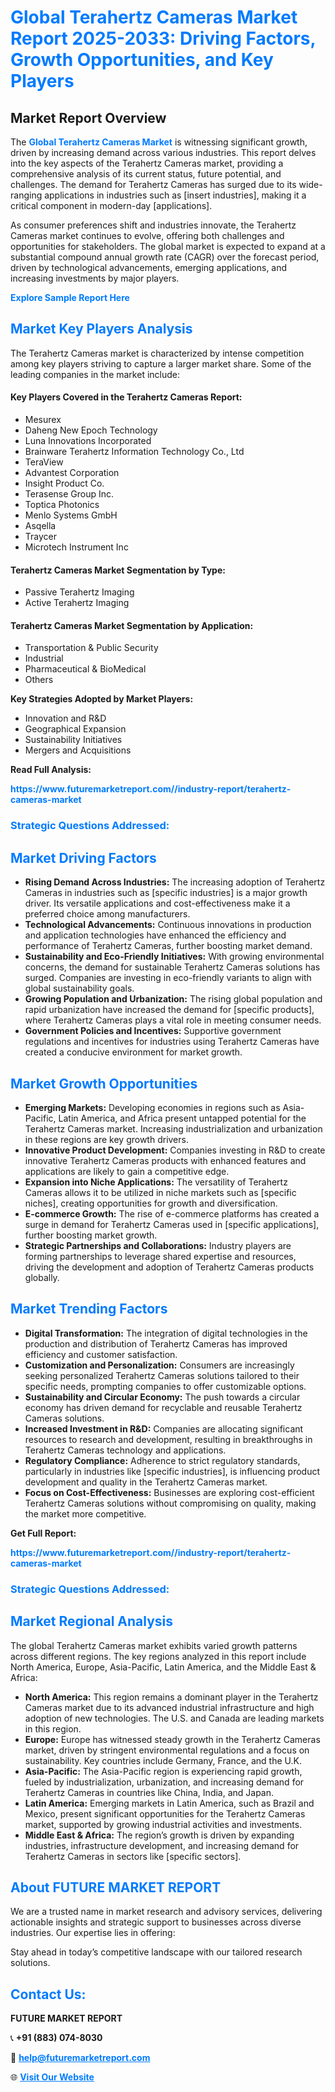 <h1 style="color: #007BFF;">Global Terahertz Cameras Market Report 2025-2033: Driving Factors, Growth Opportunities, and Key Players</h1>

<section id="overview">
<h2>Market Report Overview</h2>
<p>The <a href="https://www.futuremarketreport.com//industry-report/terahertz-cameras-market" style="color: #007BFF; text-decoration: none;"><strong>Global Terahertz Cameras Market</strong></a> is witnessing significant growth, driven by increasing demand across various industries. This report delves into the key aspects of the Terahertz Cameras market, providing a comprehensive analysis of its current status, future potential, and challenges. The demand for Terahertz Cameras has surged due to its wide-ranging applications in industries such as [insert industries], making it a critical component in modern-day [applications].</p>
<p>As consumer preferences shift and industries innovate, the Terahertz Cameras market continues to evolve, offering both challenges and opportunities for stakeholders. The global market is expected to expand at a substantial compound annual growth rate (CAGR) over the forecast period, driven by technological advancements, emerging applications, and increasing investments by major players.</p>
</section>

<section id="overview">
<p><a href="https://www.futuremarketreport.com//request-sample/reportId=82530" style="color: #007BFF; text-decoration: none;"><strong>Explore Sample Report Here</strong></a></p>
</section>

<section id="key-players">
<h2 style="color: #007BFF;">Market Key Players Analysis</h2>
<p>The Terahertz Cameras market is characterized by intense competition among key players striving to capture a larger market share. Some of the leading companies in the market include:</p>
<h4>Key Players Covered in the Terahertz Cameras Report:</h4>
<ul><li>Mesurex</li><li>Daheng New Epoch Technology</li><li>Luna Innovations Incorporated</li><li>Brainware Terahertz Information Technology Co., Ltd</li><li>TeraView</li><li>Advantest Corporation</li><li>Insight Product Co.</li><li>Terasense Group Inc.</li><li>Toptica Photonics</li><li>Menlo Systems GmbH</li><li>Asqella</li><li>Traycer</li><li>Microtech Instrument Inc</li></ul>
<h4>Terahertz Cameras Market Segmentation by Type:</h4>
<ul><li>Passive Terahertz Imaging</li><li>Active Terahertz Imaging</li></ul>

<h4>Terahertz Cameras Market Segmentation by Application:</h4>
<ul><li>Transportation &amp; Public Security</li><li>Industrial</li><li>Pharmaceutical &amp; BioMedical</li><li>Others</li></ul>
<p><strong>Key Strategies Adopted by Market Players:</strong></p>
<ul>
<li>Innovation and R&D</li>
<li>Geographical Expansion</li>
<li>Sustainability Initiatives</li>
<li>Mergers and Acquisitions</li>
</ul>
</section>

<section>
<p><strong>Read Full Analysis: </strong></p><a href="https://www.futuremarketreport.com//industry-report/terahertz-cameras-market" style="color: #007BFF; text-decoration: none;"><strong>https://www.futuremarketreport.com//industry-report/terahertz-cameras-market</strong></a>
<h3 style="color: #007BFF;">Strategic Questions Addressed:</h3>
</section>

<section id="driving-factors">
<h2 style="color: #007BFF;">Market Driving Factors</h2>
<ul>
<li><strong>Rising Demand Across Industries:</strong> The increasing adoption of Terahertz Cameras in industries such as [specific industries] is a major growth driver. Its versatile applications and cost-effectiveness make it a preferred choice among manufacturers.</li>
<li><strong>Technological Advancements:</strong> Continuous innovations in production and application technologies have enhanced the efficiency and performance of Terahertz Cameras, further boosting market demand.</li>
<li><strong>Sustainability and Eco-Friendly Initiatives:</strong> With growing environmental concerns, the demand for sustainable Terahertz Cameras solutions has surged. Companies are investing in eco-friendly variants to align with global sustainability goals.</li>
<li><strong>Growing Population and Urbanization:</strong> The rising global population and rapid urbanization have increased the demand for [specific products], where Terahertz Cameras plays a vital role in meeting consumer needs.</li>
<li><strong>Government Policies and Incentives:</strong> Supportive government regulations and incentives for industries using Terahertz Cameras have created a conducive environment for market growth.</li>
</ul>
</section>

<section id="growth-opportunities">
<h2 style="color: #007BFF;">Market Growth Opportunities</h2>
<ul>
<li><strong>Emerging Markets:</strong> Developing economies in regions such as Asia-Pacific, Latin America, and Africa present untapped potential for the Terahertz Cameras market. Increasing industrialization and urbanization in these regions are key growth drivers.</li>
<li><strong>Innovative Product Development:</strong> Companies investing in R&D to create innovative Terahertz Cameras products with enhanced features and applications are likely to gain a competitive edge.</li>
<li><strong>Expansion into Niche Applications:</strong> The versatility of Terahertz Cameras allows it to be utilized in niche markets such as [specific niches], creating opportunities for growth and diversification.</li>
<li><strong>E-commerce Growth:</strong> The rise of e-commerce platforms has created a surge in demand for Terahertz Cameras used in [specific applications], further boosting market growth.</li>
<li><strong>Strategic Partnerships and Collaborations:</strong> Industry players are forming partnerships to leverage shared expertise and resources, driving the development and adoption of Terahertz Cameras products globally.</li>
</ul>
</section>

<section id="trending-factors">
<h2 style="color: #007BFF;">Market Trending Factors</h2>
<ul>
<li><strong>Digital Transformation:</strong> The integration of digital technologies in the production and distribution of Terahertz Cameras has improved efficiency and customer satisfaction.</li>
<li><strong>Customization and Personalization:</strong> Consumers are increasingly seeking personalized Terahertz Cameras solutions tailored to their specific needs, prompting companies to offer customizable options.</li>
<li><strong>Sustainability and Circular Economy:</strong> The push towards a circular economy has driven demand for recyclable and reusable Terahertz Cameras solutions.</li>
<li><strong>Increased Investment in R&D:</strong> Companies are allocating significant resources to research and development, resulting in breakthroughs in Terahertz Cameras technology and applications.</li>
<li><strong>Regulatory Compliance:</strong> Adherence to strict regulatory standards, particularly in industries like [specific industries], is influencing product development and quality in the Terahertz Cameras market.</li>
<li><strong>Focus on Cost-Effectiveness:</strong> Businesses are exploring cost-efficient Terahertz Cameras solutions without compromising on quality, making the market more competitive.</li>
</ul>
</section>

<section>
<p><strong>Get Full Report: </strong></p><a href="https://www.futuremarketreport.com//industry-report/terahertz-cameras-market" style="color: #007BFF; text-decoration: none;"><strong>https://www.futuremarketreport.com//industry-report/terahertz-cameras-market</strong></a>
<h3 style="color: #007BFF;">Strategic Questions Addressed:</h3>
</section>


<section id="regional-analysis">
<h2 style="color: #007BFF;">Market Regional Analysis</h2>
<p>The global Terahertz Cameras market exhibits varied growth patterns across different regions. The key regions analyzed in this report include North America, Europe, Asia-Pacific, Latin America, and the Middle East & Africa:</p>
<ul>
<li><strong>North America:</strong> This region remains a dominant player in the Terahertz Cameras market due to its advanced industrial infrastructure and high adoption of new technologies. The U.S. and Canada are leading markets in this region.</li>
<li><strong>Europe:</strong> Europe has witnessed steady growth in the Terahertz Cameras market, driven by stringent environmental regulations and a focus on sustainability. Key countries include Germany, France, and the U.K.</li>
<li><strong>Asia-Pacific:</strong> The Asia-Pacific region is experiencing rapid growth, fueled by industrialization, urbanization, and increasing demand for Terahertz Cameras in countries like China, India, and Japan.</li>
<li><strong>Latin America:</strong> Emerging markets in Latin America, such as Brazil and Mexico, present significant opportunities for the Terahertz Cameras market, supported by growing industrial activities and investments.</li>
<li><strong>Middle East & Africa:</strong> The region’s growth is driven by expanding industries, infrastructure development, and increasing demand for Terahertz Cameras in sectors like [specific sectors].</li>
</ul>
</section>

<footer>
<h2 style="color: #007BFF;">About FUTURE MARKET REPORT</h2>
<p>We are a trusted name in market research and advisory services, delivering actionable insights and strategic support to businesses across diverse industries. Our expertise lies in offering:</p>

<p>Stay ahead in today’s competitive landscape with our tailored research solutions.</p>

<h2 style="color: #007BFF;">Contact Us:</h2>
<p><strong>FUTURE MARKET REPORT</strong></p>
<p>📞 <strong>+91 (883) 074-8030</strong></p>
<p>📧 <strong><a href="mailto:help@futuremarketreport.com" style="color: #007BFF;">help@futuremarketreport.com</a></strong></p>
<p>🌐 <strong><a href="https://www.futuremarketreport.com/" style="color: #007BFF;">Visit Our Website</a></strong></p>
</footer>